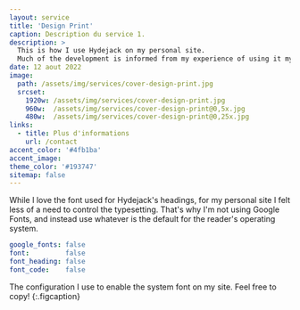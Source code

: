 ```yaml
---
layout: service
title: 'Design Print'
caption: Description du service 1.
description: >
  This is how I use Hydejack on my personal site. 
  Much of the development is informed from my experience of using it myself, creating a tight feedback loop.
date: 12 aout 2022
image: 
  path: /assets/img/services/cover-design-print.jpg
  srcset: 
    1920w: /assets/img/services/cover-design-print.jpg
    960w:  /assets/img/services/cover-design-print@0,5x.jpg
    480w:  /assets/img/services/cover-design-print@0,25x.jpg
links:
  - title: Plus d'informations
    url: /contact
accent_color: '#4fb1ba'
accent_image:
theme_color: '#193747'
sitemap: false
---
```


While I love the font used for Hydejack's headings, for my personal site I felt less of a need to control the typesetting.
That's why I'm not using Google Fonts, and instead use whatever is the default for the reader's operating system.

```yml
google_fonts: false
font:         false
font_heading: false
font_code:    false
```

The configuration I use to enable the system font on my site. Feel free to copy!
{:.figcaption}
